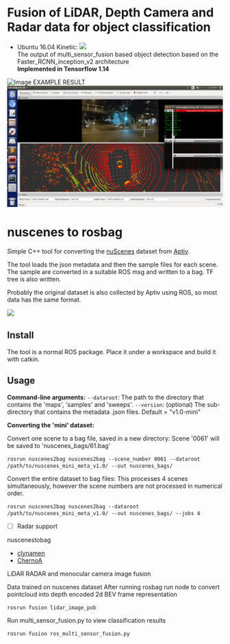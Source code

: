 # Fusion of LiDAR, Depth Camera and Radar data for object classification

 - Ubuntu 16.04 Kinetic: ![](https://github.com/clynamen/nuscenes2bag/workflows/ubuntu_1604_kinetic/badge.svg)
<br>The output of multi_sensor_fusion based object detection based on the Faster_RCNN_inception_v2 architecture
<br>**Implemented in Tensorflow 1.14**

![Image EXAMPLE RESULT](https://github.com/Matnay/KPIT_Fusion_Object_Detection_DL/blob/master/Screenshot%20from%202020-06-22%2015-14-01.png)
![Image EXAMPLE RESULT](https://github.com/Matnay/KPIT_Deep_Learning/blob/master/Screenshot%20from%202020-06-04%2012-10-31.png)
# nuscenes to rosbag
Simple C++ tool for converting the [nuScenes](https://www.nuscenes.org/) dataset from [Aptiv](https://www.aptiv.com).

The tool loads the json metadata and then the sample files for each scene. The sample are converted in a suitable ROS msg and written to a bag. TF tree is also written.

Probably the original dataset is also collected by Aptiv using ROS, so most data has the same format.

![](images/ros_preview.png)

## Install
The tool is a normal ROS package. Place it under a workspace and build it with catkin.

## Usage

**Command-line arguments:**
`--dataroot`: The path to the directory that contains the 'maps', 'samples' and 'sweeps'.
`--version`: (optional) The sub-directory that contains the metadata .json files. Default = "v1.0-mini"


**Converting the 'mini' dataset:**

Convert one scene to a bag file, saved in a new directory:
Scene '0061' will be saved to 'nuscenes_bags/61.bag'
```
rosrun nuscenes2bag nuscenes2bag --scene_number 0061 --dataroot /path/to/nuscenes_mini_meta_v1.0/ --out nuscenes_bags/
```


Convert the entire dataset to bag files:
This processes 4 scenes simultaneously, however the scene numbers are not processed in numerical order.
```
rosrun nuscenes2bag nuscenes2bag --dataroot /path/to/nuscenes_mini_meta_v1.0/ --out nuscenes_bags/ --jobs 4
```
- [ ] Radar support

nuscenestobag
 - [clynamen](https://github.com/clynamen/)
 - [ChernoA](https://github.com/ChernoA)

LiDAR RADAR and monocular camera image fusion

Data trained on nuscenes dataset
After running rosbag run node to convert pointcloud into depth encoded 2d BEV frame representation 

```
rosrun fusion lidar_image_pub
```

Run multi_sensor_fusion.py to view classification results
```
rosrun fusion ros_multi_sensor_fusion.py
```
